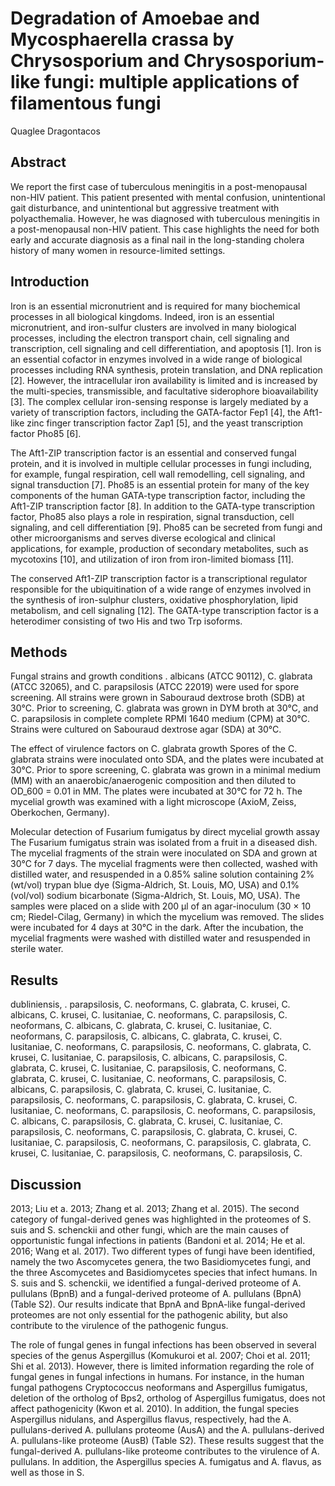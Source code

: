 # Degradation of Amoebae and Mycosphaerella crassa by Chrysosporium and Chrysosporium-like fungi: multiple applications of filamentous fungi
Quaglee Dragontacos


## Abstract
We report the first case of tuberculous meningitis in a post-menopausal non-HIV patient. This patient presented with mental confusion, unintentional gait disturbance, and unintentional but aggressive treatment with polyacthemalia. However, he was diagnosed with tuberculous meningitis in a post-menopausal non-HIV patient. This case highlights the need for both early and accurate diagnosis as a final nail in the long-standing cholera history of many women in resource-limited settings.


## Introduction
Iron is an essential micronutrient and is required for many biochemical processes in all biological kingdoms. Indeed, iron is an essential micronutrient, and iron-sulfur clusters are involved in many biological processes, including the electron transport chain, cell signaling and transcription, cell signaling and cell differentiation, and apoptosis [1]. Iron is an essential cofactor in enzymes involved in a wide range of biological processes including RNA synthesis, protein translation, and DNA replication [2]. However, the intracellular iron availability is limited and is increased by the multi-species, transmissible, and facultative siderophore bioavailability [3]. The complex cellular iron-sensing response is largely mediated by a variety of transcription factors, including the GATA-factor Fep1 [4], the Aft1-like zinc finger transcription factor Zap1 [5], and the yeast transcription factor Pho85 [6].

The Aft1-ZIP transcription factor is an essential and conserved fungal protein, and it is involved in multiple cellular processes in fungi including, for example, fungal respiration, cell wall remodelling, cell signaling, and signal transduction [7]. Pho85 is an essential protein for many of the key components of the human GATA-type transcription factor, including the Aft1-ZIP transcription factor [8]. In addition to the GATA-type transcription factor, Pho85 also plays a role in respiration, signal transduction, cell signaling, and cell differentiation [9]. Pho85 can be secreted from fungi and other microorganisms and serves diverse ecological and clinical applications, for example, production of secondary metabolites, such as mycotoxins [10], and utilization of iron from iron-limited biomass [11].

The conserved Aft1-ZIP transcription factor is a transcriptional regulator responsible for the ubiquitination of a wide range of enzymes involved in the synthesis of iron-sulphur clusters, oxidative phosphorylation, lipid metabolism, and cell signaling [12]. The GATA-type transcription factor is a heterodimer consisting of two His and two Trp isoforms.


## Methods

Fungal strains and growth conditions
. albicans (ATCC 90112), C. glabrata (ATCC 32065), and C. parapsilosis (ATCC 22019) were used for spore screening. All strains were grown in Sabouraud dextrose broth (SDB) at 30°C. Prior to screening, C. glabrata was grown in DYM broth at 30°C, and C. parapsilosis in complete complete RPMI 1640 medium (CPM) at 30°C. Strains were cultured on Sabouraud dextrose agar (SDA) at 30°C.

The effect of virulence factors on C. glabrata growth
Spores of the C. glabrata strains were inoculated onto SDA, and the plates were incubated at 30°C. Prior to spore screening, C. glabrata was grown in a minimal medium (MM) with an anaerobic/anaerogenic composition and then diluted to OD_600 = 0.01 in MM. The plates were incubated at 30°C for 72 h. The mycelial growth was examined with a light microscope (AxioM, Zeiss, Oberkochen, Germany).

Molecular detection of Fusarium fumigatus by direct mycelial growth assay
The Fusarium fumigatus strain was isolated from a fruit in a diseased dish. The mycelial fragments of the strain were inoculated on SDA and grown at 30°C for 7 days. The mycelial fragments were then collected, washed with distilled water, and resuspended in a 0.85% saline solution containing 2% (wt/vol) trypan blue dye (Sigma-Aldrich, St. Louis, MO, USA) and 0.1% (vol/vol) sodium bicarbonate (Sigma-Aldrich, St. Louis, MO, USA). The samples were placed on a slide with 200 µl of an agar-inoculum (30 × 10 cm; Riedel-Cilag, Germany) in which the mycelium was removed. The slides were incubated for 4 days at 30°C in the dark. After the incubation, the mycelial fragments were washed with distilled water and resuspended in sterile water.


## Results
dubliniensis, . parapsilosis, C. neoformans, C. glabrata, C. krusei, C. albicans, C. krusei, C. lusitaniae, C. neoformans, C. parapsilosis, C. neoformans, C. albicans, C. glabrata, C. krusei, C. lusitaniae, C. neoformans, C. parapsilosis, C. albicans, C. glabrata, C. krusei, C. lusitaniae, C. neoformans, C. parapsilosis, C. neoformans, C. glabrata, C. krusei, C. lusitaniae, C. parapsilosis, C. albicans, C. parapsilosis, C. glabrata, C. krusei, C. lusitaniae, C. parapsilosis, C. neoformans, C. glabrata, C. krusei, C. lusitaniae, C. neoformans, C. parapsilosis, C. albicans, C. parapsilosis, C. glabrata, C. krusei, C. lusitaniae, C. parapsilosis, C. neoformans, C. parapsilosis, C. glabrata, C. krusei, C. lusitaniae, C. neoformans, C. parapsilosis, C. neoformans, C. parapsilosis, C. albicans, C. parapsilosis, C. glabrata, C. krusei, C. lusitaniae, C. parapsilosis, C. neoformans, C. parapsilosis, C. glabrata, C. krusei, C. lusitaniae, C. parapsilosis, C. neoformans, C. parapsilosis, C. glabrata, C. krusei, C. lusitaniae, C. parapsilosis, C. neoformans, C. parapsilosis, C.


## Discussion
2013; Liu et a. 2013; Zhang et al. 2013; Zhang et al. 2015). The second category of fungal-derived genes was highlighted in the proteomes of S. suis and S. schenckii and other fungi, which are the main causes of opportunistic fungal infections in patients (Bandoni et al. 2014; He et al. 2016; Wang et al. 2017). Two different types of fungi have been identified, namely the two Ascomycetes genera, the two Basidiomycetes fungi, and the three Ascomycetes and Basidiomycetes species that infect humans. In S. suis and S. schenckii, we identified a fungal-derived proteome of A. pullulans (BpnB) and a fungal-derived proteome of A. pullulans (BpnA) (Table S2). Our results indicate that BpnA and BpnA-like fungal-derived proteomes are not only essential for the pathogenic ability, but also contribute to the virulence of the pathogenic fungus.

The role of fungal genes in fungal infections has been observed in several species of the genus Aspergillus (Komukuroi et al. 2007; Choi et al. 2011; Shi et al. 2013). However, there is limited information regarding the role of fungal genes in fungal infections in humans. For instance, in the human fungal pathogens Cryptococcus neoformans and Aspergillus fumigatus, deletion of the ortholog of Bps2, ortholog of Aspergillus fumigatus, does not affect pathogenicity (Kwon et al. 2010). In addition, the fungal species Aspergillus nidulans, and Aspergillus flavus, respectively, had the A. pullulans-derived A. pullulans proteome (AusA) and the A. pullulans-derived A. pullulans-like proteome (AusB) (Table S2). These results suggest that the fungal-derived A. pullulans-like proteome contributes to the virulence of A. pullulans. In addition, the Aspergillus species A. fumigatus and A. flavus, as well as those in S.

